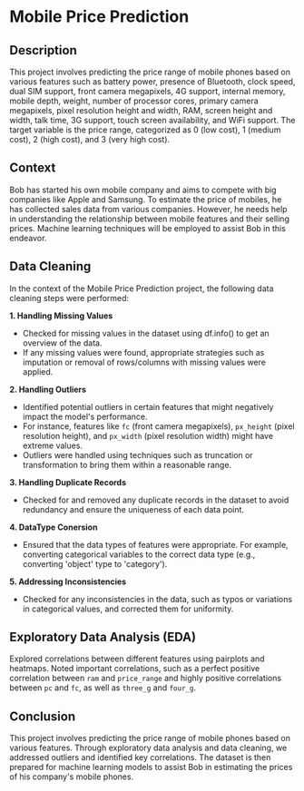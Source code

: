 # Mobile Price Prediction

## Description
This project involves predicting the price range of mobile phones based on various features such as battery power, presence of Bluetooth, clock speed, dual SIM support, front camera megapixels, 4G support, internal memory, mobile depth, weight, number of processor cores, primary camera megapixels, pixel resolution height and width, RAM, screen height and width, talk time, 3G support, touch screen availability, and WiFi support. The target variable is the price range, categorized as 0 (low cost), 1 (medium cost), 2 (high cost), and 3 (very high cost).

## Context
Bob has started his own mobile company and aims to compete with big companies like Apple and Samsung. To estimate the price of mobiles, he has collected sales data from various companies. However, he needs help in understanding the relationship between mobile features and their selling prices. Machine learning techniques will be employed to assist Bob in this endeavor.

## Data Cleaning
In the context of the Mobile Price Prediction project, the following data cleaning steps were performed:

**1. Handling Missing Values**

- Checked for missing values in the dataset using df.info() to get an overview of the data.
- If any missing values were found, appropriate strategies such as imputation or removal of rows/columns with missing values were applied.

**2. Handling Outliers**

- Identified potential outliers in certain features that might negatively impact the model's performance.
- For instance, features like `fc` (front camera megapixels), `px_height` (pixel resolution height), and `px_width` (pixel resolution width) might have extreme values.
- Outliers were handled using techniques such as truncation or transformation to bring them within a reasonable range.

**3. Handling Duplicate Records**
- Checked for and removed any duplicate records in the dataset to avoid redundancy and ensure the uniqueness of each data point.

**4. DataType Conersion**
- Ensured that the data types of features were appropriate. For example, converting categorical variables to the correct data type (e.g., converting 'object' type to 'category').

**5. Addressing Inconsistencies**
- Checked for any inconsistencies in the data, such as typos or variations in categorical values, and corrected them for uniformity.

## Exploratory Data Analysis (EDA)
Explored correlations between different features using pairplots and heatmaps. Noted important correlations, such as a perfect positive correlation between `ram` and `price_range` and highly positive correlations between `pc` and `fc`, as well as `three_g` and `four_g`.

## Conclusion
This project involves predicting the price range of mobile phones based on various features. Through exploratory data analysis and data cleaning, we addressed outliers and identified key correlations. The dataset is then prepared for machine learning models to assist Bob in estimating the prices of his company's mobile phones.
